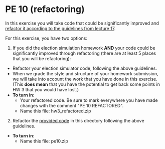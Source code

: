 PE 10 (refactoring)
==============

In this exercise you will take code that could be significantly improved and [refactor it according to the guidelines from lecture 17](../lectures/17_coding_qt_deletepoints/codingpractices.md).

For this exercise, you have two options:

1. If you did the election simulation homework __AND__ your code could be significantly improved through refactoring (there are at least 5 places that you will be refactoring):
- Refactor your election simulator code, following the above guidelines.
- When we grade the style and structure of your homework submission, we will take into account the work that you have done in this exercise. (This __does mean__ that you have the potential to get back some points in HW 3 that you would have lost.)
- __To turn in__:
    - Your refactored code. Be sure to mark everywhere you have made changes with the comment "PE 10 REFACTORED".
    - Name this file: hw3_refactored.zip

2. Refactor the [provided code](pe10_code/) in this directory following the above guidelines.
- __To turn in__:
    - Name this file: pe10.zip
